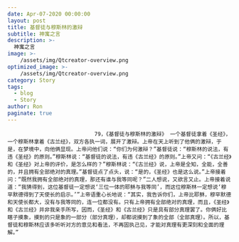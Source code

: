 ```yaml
---
date: Apr-07-2020 00:00:00
layout: post
title: 基督徒与穆斯林的激辩
subtitle: 神寓之言
description: >-
  神寓之言
image: >-
    /assets/img/Qtcreator-overview.png
optimized_image: >-
    /assets/img/Qtcreator-overview.png
category: Story
tags:
  - blog
  - Story
author: Ron
paginate: true
---
```


							　　79，《基督徒与穆斯林的激辩》 一个基督徒拿着《圣经》，一个穆斯林拿着《古兰经》，双方各执一词，展开了激辩。上帝在天上听到了他俩的激辩，于是，在梦境中，向他俩显现。上帝问他们说：“你们为何激辩？”基督徒说：“穆斯林的说法，有违《圣经》的原则。”穆斯林说：“基督徒的说法，有违《古兰经》的原则。”上帝又问：“《古兰经》和《圣经》对上帝的评价，是怎么样的？”穆斯林说：“《古兰经》说，上帝是全知，全能，全善的，并且拥有全部绝对的真理。”基督徒点了点头，说：“是的，《圣经》也是这么说。”上帝接着问：“既然我拥有全部绝对的真理，那还有谁与我等同呢？”二人想说，又欲言又止。上帝接着说道：“我猜得到，这位基督徒一定想说‘三位一体的耶稣与我等同’，而这位穆斯林一定想说‘穆罕默德得到了天使长的启示。’”上帝语重心长地说：“其实，我告诉你们，上帝比耶稣，穆罕默德和天使长都大，没有与我等同的，连一位都没有。只有上帝拥有全部绝对的真理，而且，《圣经》和《古兰经》并非我亲手所写，因而，《圣经》和《古兰经》只是具有部分真理罢了。你俩好比瞎子摸象，摸到的只是象的一部分（部分真理），却都说摸到了象的全部（全部真理）。所以，基督徒和穆斯林应该多听听对方的意见和看法，不再固执己见，才能对真理有更深刻和全面的理解。”
							
							
						